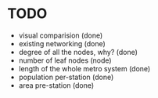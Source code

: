 # TODO
- visual comparision (done)
- existing networking (done)
- degree of all the nodes, why? (done)
- number of leaf nodes (node)
- length of the whole metro system (done) 
- population per-station (done)
- area pre-station (done)